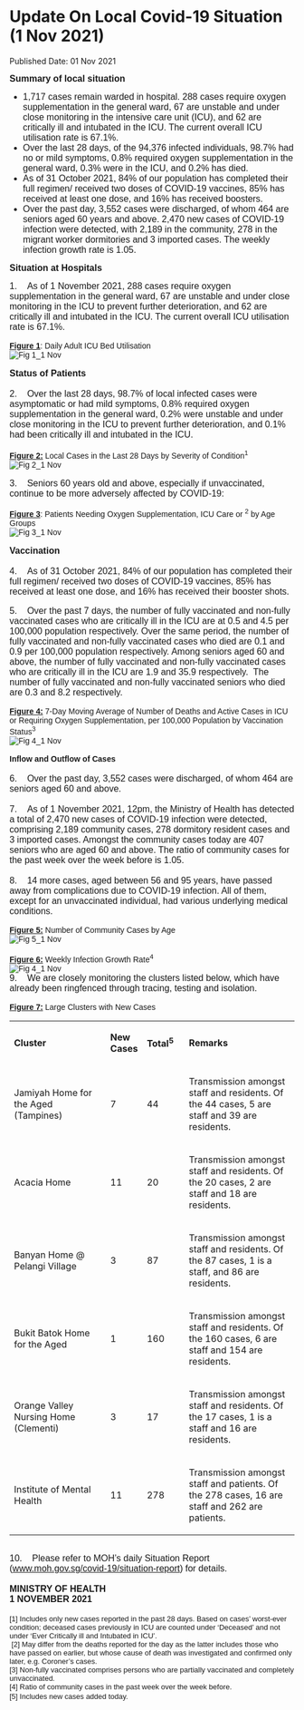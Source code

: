 <html>
    <meta http-equiv="Content-Type" content="text/html; charset=utf-8"/>
    <meta charset="utf-8"/>
    <title>Update On Local Covid-19 Situation (1 Nov 2021)</title>
    <body><h1>Update On Local Covid-19 Situation (1 Nov 2021)</h1>
    <p>Published Date: 01 Nov 2021</p> <p><span id="docs-internal-guid-cd2f6b65-7fff-114c-7fcc-6329bfc6f6a5"></span><span style="font-family: Arial; font-size: 16px;"><strong>Summary of local situation</strong><br></span></p><ul><li><span style="font-family: Arial; font-size: 16px;">1,717 cases remain warded in hospital. 288 cases require oxygen supplementation in the general ward, 67 are unstable and under close monitoring in the intensive care unit (ICU), and 62 are critically ill and intubated in the ICU. The current overall ICU utilisation rate is 67.1%.</span></li><li><span style="font-family: Arial; font-size: 16px;">Over the last 28 days, of the 94,376 infected individuals, 98.7% had no or mild symptoms, 0.8% required oxygen supplementation in the general ward, 0.3% were in the ICU, and 0.2% has died.</span></li><li><span style="font-family: Arial; font-size: 16px;">As of 31 October 2021, 84% of our population has completed their full regimen/ received two doses of COVID-19 vaccines, 85% has received at least one dose, and 16% has received boosters.</span></li><li><span style="font-family: Arial; font-size: 16px;">Over the past day, 3,552 cases were discharged, of whom 464 are seniors aged 60 years and above. 2,470 new cases of COVID-19 infection were detected, with 2,189 in the community, 278 in the migrant worker dormitories and 3 imported cases. The weekly infection growth rate is 1.05.<br></span></li></ul><p><span style="font-family: Arial; font-size: 16px;"><b>Situation at Hospitals</b></span></p><p><span style="font-family: Arial;"><span style="font-size: 16px;">1. &nbsp; &nbsp;As of 1 November 2021, 288 cases require oxygen supplementation in the general ward, 67 are unstable and under close monitoring in the ICU to prevent further deterioration, and 62 are critically ill and intubated in the ICU. The current overall ICU utilisation rate is 67.1%.</span><br><br><b><u>Figure 1</u></b>: Daily Adult ICU Bed Utilisation<br><a href="/images/librariesprovider5/covid-19-chart-(pr)/fig-1_1-nov.png?sfvrsn=da537f1d_2"><img src="/images/librariesprovider5/covid-19-chart-(pr)/fig-1_1-nov.png?sfvrsn=da537f1d_2" data-displaymode="Original" alt="Fig 1_1 Nov" title="Fig 1_1 Nov" data-openoriginalimageonclick="true" style="float: left;"></a><br><b><br><span style="font-size: 16px;">Status of Patients</span></b><span style="font-size: 16px;"><br><br>2. &nbsp; &nbsp;Over the last 28 days, 98.7% of local infected cases were asymptomatic or had mild symptoms, 0.8% required oxygen supplementation in the general ward, 0.2% were unstable and under close monitoring in the ICU to prevent further deterioration, and 0.1% had been critically ill and intubated in the ICU.&nbsp;<br></span><br><b><u>Figure 2:</u></b> Local Cases in the Last 28 Days by Severity of Condition<sup>1</sup><br><a href="/images/librariesprovider5/covid-19-chart-(pr)/fig-2_1-nov.png?sfvrsn=17c208ca_2"><img src="/images/librariesprovider5/covid-19-chart-(pr)/fig-2_1-nov.png?sfvrsn=17c208ca_2" data-displaymode="Original" alt="Fig 2_1 Nov" title="Fig 2_1 Nov" data-openoriginalimageonclick="true" style="float: left;"></a><br><br><span style="font-size: 16px;">3. &nbsp; &nbsp;Seniors 60 years old and above, especially if unvaccinated, continue to be more adversely affected by COVID-19:&nbsp;</span><br><br><strong><u>Figure 3</u></strong>: Patients Needing Oxygen Supplementation, ICU Care or <sup>2</sup> by Age Groups<br><a href="/images/librariesprovider5/covid-19-chart-(pr)/fig-3_1-nov.png?sfvrsn=177f831c_2"><img src="/images/librariesprovider5/covid-19-chart-(pr)/fig-3_1-nov.png?sfvrsn=177f831c_2" data-displaymode="Original" alt="Fig 3_1 Nov" title="Fig 3_1 Nov" data-openoriginalimageonclick="true" style="float: left;"></a><br><b><br><span style="font-size: 16px;">Vaccination&nbsp;</span></b><span style="font-size: 16px;"><br><br>4. &nbsp; &nbsp;As of 31 October 2021, 84% of our population has completed their full regimen/ received two doses of COVID-19 vaccines, 85% has received at least one dose, and 16% has received their booster shots.&nbsp;</span><br><br><span style="font-size: 16px;">5. &nbsp; &nbsp;Over the past 7 days, the number of fully vaccinated and non-fully vaccinated cases who are critically ill in the ICU are at 0.5 and 4.5 per 100,000 population respectively. Over the same period, the number of fully vaccinated and non-fully vaccinated cases who died are 0.1 and 0.9 per 100,000 population respectively. Among seniors aged 60 and above, the number of fully vaccinated and non-fully vaccinated cases who are critically ill in the ICU are 1.9 and 35.9 respectively.&nbsp; The number of fully vaccinated and non-fully vaccinated seniors who died are 0.3 and 8.2 respectively.&nbsp;</span><br><br><b><u>Figure 4:</u></b> 7-Day Moving Average of Number of Deaths and Active Cases in ICU or Requiring Oxygen Supplementation, per 100,000 Population by Vaccination Status<sup>3</sup>&nbsp;<br><a href="/images/librariesprovider5/covid-19-chart-(pr)/fig-4_1-nov.png?sfvrsn=fe336a55_2"><img src="/images/librariesprovider5/covid-19-chart-(pr)/fig-4_1-nov.png?sfvrsn=fe336a55_2" data-displaymode="Original" alt="Fig 4_1 Nov" title="Fig 4_1 Nov" data-openoriginalimageonclick="true" style="float: left;"></a><br><b><br>Inflow and Outflow of Cases<br></b><span style="font-size: 16px;"><br>6. &nbsp; &nbsp;Over the past day, 3,552 cases were discharged, of whom 464 are seniors aged 60 and above.&nbsp;<br><br>7. &nbsp; &nbsp;As of 1 November 2021, 12pm, the Ministry of Health has detected a total of 2,470 new cases of COVID-19 infection were detected, comprising 2,189 community cases, 278 dormitory resident cases and 3 imported cases. Amongst the community cases today are 407 seniors who are aged 60 and above. The ratio of community cases for the past week over the week before is 1.05.&nbsp;<br><br>8. &nbsp; &nbsp;14 more cases, aged between 56 and 95 years, have passed away from complications due to COVID-19 infection. All of them, except for an unvaccinated individual, had various underlying medical conditions.&nbsp;</span><br><br><b><u>Figure 5:</u></b> Number of Community Cases by Age<br><a href="/images/librariesprovider5/covid-19-chart-(pr)/fig-5_1-nov.png?sfvrsn=4148c0d9_2"><img src="/images/librariesprovider5/covid-19-chart-(pr)/fig-5_1-nov.png?sfvrsn=4148c0d9_2" data-displaymode="Original" alt="Fig 5_1 Nov" title="Fig 5_1 Nov" data-openoriginalimageonclick="true" style="float: left;"></a><br><br><b><u>Figure 6:</u></b> Weekly Infection Growth Rate<sup>4</sup><br><a href="/images/librariesprovider5/covid-19-chart-(pr)/fig-4_1-nov.png?sfvrsn=fe336a55_2"><img src="/images/librariesprovider5/covid-19-chart-(pr)/fig-4_1-nov.png?sfvrsn=fe336a55_2" data-displaymode="Original" alt="Fig 4_1 Nov" title="Fig 4_1 Nov" data-openoriginalimageonclick="true" style="float: left;"></a><br><span style="font-size: 16px;">9. &nbsp; &nbsp;We are closely monitoring the clusters listed below, which have already been ringfenced through tracing, testing and isolation.</span><br><br><b><u>Figure 7:</u></b> Large Clusters with New Cases<br></span></p><div dir="ltr" align="left"><table><colgroup><col width="217"><col width="60"><col width="82"><col width="248"></colgroup><tbody><tr><td><p dir="ltr"><strong>Cluster</strong></p></td><td><p dir="ltr"><strong>New Cases</strong></p></td><td><p dir="ltr"><strong>Total<sup>5</sup></strong></p></td><td><p dir="ltr"><strong>Remarks</strong></p></td></tr><tr><td><p dir="ltr">Jamiyah Home for the Aged (Tampines)</p></td><td><p dir="ltr">7</p></td><td><p dir="ltr">44</p></td><td><p dir="ltr">Transmission amongst staff and residents. Of the 44 cases, 5 are staff and 39 are residents.</p></td></tr><tr><td><p dir="ltr">Acacia Home</p></td><td><p dir="ltr">11</p></td><td><p dir="ltr">20</p></td><td><p dir="ltr">Transmission amongst staff and residents. Of the 20 cases, 2 are staff and 18 are residents.</p></td></tr><tr><td><p dir="ltr">Banyan Home @ Pelangi Village</p></td><td><p dir="ltr">3</p></td><td><p dir="ltr">87</p></td><td><p dir="ltr">Transmission amongst staff and residents. Of the 87 cases, 1 is a staff, and 86 are residents.</p></td></tr><tr><td><p dir="ltr">Bukit Batok Home for the Aged</p></td><td><p dir="ltr">1</p></td><td><p dir="ltr">160</p></td><td><p dir="ltr">Transmission amongst staff and residents. Of the 160 cases, 6 are staff and 154 are residents.</p></td></tr><tr><td><p dir="ltr">Orange Valley Nursing Home (Clementi)</p></td><td><p dir="ltr">3</p></td><td><p dir="ltr">17</p></td><td><p dir="ltr">Transmission amongst staff and residents. Of the 17 cases, 1 is a staff and 16 are residents.</p></td></tr><tr><td><p dir="ltr">Institute of Mental Health</p></td><td><p dir="ltr">11</p></td><td><p dir="ltr">278</p></td><td><p dir="ltr">Transmission amongst staff and patients. Of the 278 cases, 16 are staff and 262 are patients.</p></td></tr></tbody></table></div><p><span style="font-family: Arial;"><br><span style="font-size: 16px;">10. &nbsp; &nbsp;Please refer to MOH’s daily Situation Report (<a href="https://covidsitrep.moh.gov.sg" title="" class="" target="">www.moh.gov.sg/covid-19/situation-report</a>) for details.&nbsp;<br><br><strong>MINISTRY OF HEALTH<br>1 NOVEMBER 2021<br><br><span style="font-size: 13px;"></span></strong><span style="font-size: 13px;">[1]&nbsp;Includes only new cases reported in the past 28 days. Based on cases’ worst-ever condition; deceased cases previously in ICU are counted under ‘Deceased’ and not under ‘Ever Critically ill and Intubated in ICU’.<br>&nbsp;[2] May differ from the deaths reported for the day as the latter includes those who have passed on earlier, but whose cause of death was investigated and confirmed only later, e.g. Coroner’s cases.<br>[3] Non-fully vaccinated comprises persons who are partially vaccinated and completely unvaccinated.<br>[4] Ratio of community cases in the past week over the week before.&nbsp;<br>[5] Includes new cases added today.</span></span></span><span id="docs-internal-guid-cd2f6b65-7fff-114c-7fcc-6329bfc6f6a5"><br></span></p></body>
</html>